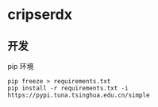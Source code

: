 # cripserdx

## 开发

pip 环境
```angular2
pip freeze > requirements.txt
pip install -r requirements.txt -i https://pypi.tuna.tsinghua.edu.cn/simple
```
